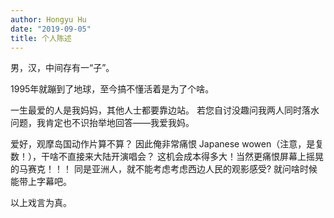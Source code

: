 ```yaml
---
author: Hongyu Hu
date: "2019-09-05"
title: 个人陈述
---
```


男，汉，中间存有一“子”。  

1995年就蹦到了地球，至今搞不懂活着是为了个啥。

一生最爱的人是我妈妈，其他人士都要靠边站。
若您自讨没趣问我两人同时落水问题，我肯定也不识抬举地回答——我爱我妈。

爱好，观摩岛国动作片算不算？
因此俺非常痛恨 Japanese wowen（注意，是复数！），干啥不直接来大陆开演唱会？
这机会成本得多大！当然更痛恨屏幕上摇晃的马赛克！！！
同是亚洲人，就不能考虑考虑西边人民的观影感受? 就问啥时候能带上字幕吧。

以上戏言为真。

